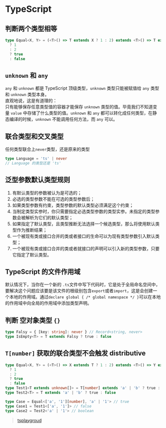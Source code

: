 # TypeScript

## 判断两个类型相等

```ts
type Equal<X, Y> = (<T>() => T extends X ? 1 : 2) extends <T>() => T extends Y
  ? 1
  : 2
  ? true
  : false
```

## `unknown` 和 `any`

`any` 和 `unknown` 都是 TypeScript 顶级类型，`unknown` 类型只能被赋值给 `any` 类型和 `unknown` 类型本身。  
直观地说，这是有道理的：  
只有能够保存任意类型值的容器才能保存 `unknown` 类型的值。毕竟我们不知道变量 `value` 中存储了什么类型的值。`unknown` 和 `any` 都可以转化成任何类型，在静态编译的时候，`unknown` 不能调用任何方法，而 `any` 可以。

## 联合类型和交叉类型

任何类型联合上`never`类型，还是原来的类型

```ts
type Language = 'ts' | never
// Language 的类型还是 'ts'
```

## 泛型参数默认类型规则

1. 有默认类型的参数被认为是可选的；
2. 必选的类型参数不能在可选的类型参数后；
3. 如果类型参数有约束，类型参数的默认类型必须满足这个约束；
4. 当制定类型实参时，你只需要指定必选类型参数的类型实参。未指定的类型参数会被解析为它们的默认类型；
5. 如果指定了默认类型，且类型推断无法选择一个候选类型，那么将使用默认类型作为推断结果；
6. 一个被现有类或接口合并的类或者接口的生命可以为现有类型参数引入默认类型；
7. 一个被现有类或接口合并的类或者就接口的声明可以引入新的类型参数，只要它指定了默认类型。

## TypeScript 的文件作用域

默认情况下，当你在一个新的 `.ts`文件中写下代码时，它是处于全局命名空间中，要解决这个问题应该要是该文件的根级别包含`export`或者`import`，这是会创建一个本地的作用域。通过`declare global { /* global namespace */ }`可以在本地的作用域中向全局的作用域中添加类型声明。

## 判断 空对象类型 `{}`

```ts
type Falsy = { [key: string]: never } // Record<string, never>
type IsEmpty<T> = T extends Falsy ? true : false
```

## `T[number]` 获取的联合类型不会触发 distributive

```ts
type Equal<X, Y> = (<T>() => X extends T ? 1 : 2) extends <T>() => Y extends T
  ? 1
  : 2
  ? true
  : false
type Test1<T extends unknown[]> = T[number] extends 'a' | 'b' ? true : false
type Test2<T> = T extends 'a' | 'b' ? true : false

type Case = Equal<['a', '1'][number], 'a' | '1'> // true
type Case1 = Test1<['a', '1']> // false
type Case2 = Test2<'a' | '1'> // boolean
```

> [tsplaygroud](https://tsplay.dev/WPROJN)
